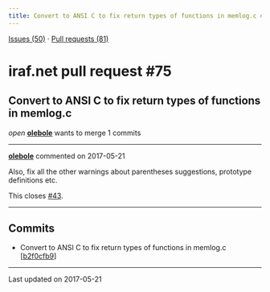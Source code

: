 ```yaml
---
title: Convert to ANSI C to fix return types of functions in memlog.c #75
---
```


[Issues (50)](https://iraf-community.github.io/iraf-v216/issues) · [Pull requests (81)](https://iraf-community.github.io/iraf-v216/issues/pulls)

# iraf.net pull request #75
## Convert to ANSI C to fix return types of functions in memlog.c
*open* **[olebole](https://github.com/olebole)** wants to merge 1 commits

- - - -

**[olebole](https://github.com/olebole)** commented on 2017-05-21

Also, fix all the other warnings about parentheses suggestions, prototype definitions etc.  
  
This closes [#43](https://iraf-community.github.io/iraf-v216/issues/43).
- - - -

## Commits

* Convert to ANSI C to fix return types of functions in memlog.c [[b2f0cfb9](https://github.com/iraf-community/iraf/commit/b2f0cfb9104ba6f306ebcf64b8ee5b6a56ceb71f)]

- - - -

Last updated on 2017-05-21
